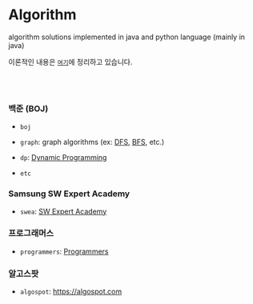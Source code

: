 # Algorithm
algorithm solutions implemented in java and python language (mainly in java)

이론적인 내용은 <a href="https://github.com/jinnyy/TIL/tree/master/ComputerScience/Algorithm">`여기`</a>에 정리하고 있습니다.

<br><br>

### 백준 (BOJ)
* `boj`
* `graph`: graph algorithms (ex: <a href="https://www.acmicpc.net/problem/tag/DFS">DFS</a>, <a href="https://www.acmicpc.net/problem/tag/BFS">BFS</a>, etc.)

* `dp`: <a href="https://www.acmicpc.net/problem/tag/%EB%8B%A4%EC%9D%B4%EB%82%98%EB%AF%B9%20%ED%94%84%EB%A1%9C%EA%B7%B8%EB%9E%98%EB%B0%8D">
  Dynamic Programming</a>
  
* `etc`


### Samsung SW Expert Academy
* `swea`: <a href="https://www.swexpertacademy.com/main/userpage/code/userProblemBoxDetail.do?probBoxId=AV5Po0AqAPwDFAUq&leftPage=1&curPage=userpage&userId=SWEAC">
  SW Expert Academy</a>

### 프로그래머스
* `programmers`: <a href="https://programmers.co.kr/learn/challenges">Programmers</a>

### 알고스팟
* `algospot`: https://algospot.com

<br>
